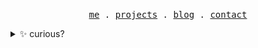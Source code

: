 <p align="center">
  <samp>
    <a href="https://mpcgt.vercel.app" target="_blank">me</a> .
    <a href="https://mpcgt.vercel.app/projets" target="_blank">projects</a> .
    <a href="https://mpcgt.vercel.app/blog" target="_blank">blog</a> .
    <a href="https://mpcgt.vercel.app/contact" target="_blank">contact</a>
  </samp>
</p>

<details>
  <summary>✨ curious?</summary>

<h1 align="center">Hello 👋🏻, I'm Max</h1>
<h3 align="center">A passionate web developer. 👨🏻‍💻</h3>

<details>
  <summary>👨🏻‍💻 presentation</summary>
  <br />
<p align="left"> <img src="https://komarev.com/ghpvc/?username=mpcgt&label=Profile%20views&color=9176b7&style=flat" alt="mpcgt" /> </p>

- 😆 My portfolio [in my website](https://mpcgt.vercel.app)

- 🔭 I'm currently working on [Saguenay](https://github.com/mpcgt/saguenay)

- 🌱 I'm currently learning **Remix**

- 👨‍💻 All my projects [are available](https://mpcgt.vercel.app/projets)

- 💬 Ask me about **React**

- 📫 How to contact me **levetica.dev@gmail.com**

- 📄 Know about [my experiences](https://mpcgt.vercel.app)

- ⚡ Fun fact **I've been coding websites since I was 13. 👨🏻‍💻**
</details>

<details>
  <summary>📨 connect with me</summary>
  <br />
<a href="https://linkedin.com/in/mpcgt" target="blank"><img align="center" src="https://raw.githubusercontent.com/rahuldkjain/github-profile-readme-generator/master/src/images/icons/Social/linked-in-alt.svg" alt="mpcgt" height="30" width="40" /></a>
<a href="mailto:levetica.dev@gmail.com" target="blank"><img align="center" src="https://raw.githubusercontent.com/mpcgt/mpcgt/refs/heads/main/icon/gmail_logo.png" alt="mpcgt" height="30" width="40" /></a>
</details>

<details>
  <summary>🛠️ languages and tools</summary>
  <br />

| **Category** | **Languages/Tools** |
| - | - |
**Frontend** | ![HTML5](https://img.shields.io/badge/html5-%23E34F26.svg?style=for-the-badge&logo=html5&logoColor=white) ![CSS3](https://img.shields.io/badge/css3-%231572B6.svg?style=for-the-badge&logo=css3&logoColor=white) ![TailwindCSS](https://img.shields.io/badge/tailwindcss-%2338B2AC.svg?style=for-the-badge&logo=tailwind-css&logoColor=white) ![JavaScript](https://img.shields.io/badge/javascript-%23323330.svg?style=for-the-badge&logo=javascript&logoColor=%23F7DF1E) ![TypeScript](https://img.shields.io/badge/typescript-%23007ACC.svg?style=for-the-badge&logo=typescript&logoColor=white)
**Frameworks** |  ![React](https://img.shields.io/badge/react-%2320232a.svg?style=for-the-badge&logo=react&logoColor=%2361DAFB) ![Remix](https://img.shields.io/badge/remix-%2320232a.svg?style=for-the-badge&logo=remix&logoColor=%ffffff) ![Vue.js](https://img.shields.io/badge/vuejs-%2335495e.svg?style=for-the-badge&logo=vuedotjs&logoColor=%234FC08D) ![NodeJS](https://img.shields.io/badge/node.js-6DA55F?style=for-the-badge&logo=node.js&logoColor=white)
**Mobile** | ![React Native](https://img.shields.io/badge/react_native-%2320232a.svg?style=for-the-badge&logo=react&logoColor=%2361DAFB) ![Flutter](https://img.shields.io/badge/Flutter-%2302569B.svg?style=for-the-badge&logo=Flutter&logoColor=white) ![Dart](https://img.shields.io/badge/dart-%230175C2.svg?style=for-the-badge&logo=dart&logoColor=white) ![Android](https://img.shields.io/badge/Android-3DDC84?style=for-the-badge&logo=android&logoColor=white)
**Cloud** | ![Firebase](https://img.shields.io/badge/firebase-a08021?style=for-the-badge&logo=firebase&logoColor=ffcd34) ![Google Cloud](https://img.shields.io/badge/GoogleCloud-%234285F4.svg?style=for-the-badge&logo=google-cloud&logoColor=white)
**System** | ![Windows 11](https://img.shields.io/badge/Windows%2011-%230079d5.svg?style=for-the-badge&logo=Windows%2011&logoColor=white) ![Linux](https://img.shields.io/badge/Linux-FCC624?style=for-the-badge&logo=linux&logoColor=black)
**Tools** | ![Git](https://img.shields.io/badge/git-%23F05033.svg?style=for-the-badge&logo=git&logoColor=white) ![Arduino](https://img.shields.io/badge/-Arduino-00979D?style=for-the-badge&logo=Arduino&logoColor=white) ![Markdown](https://img.shields.io/badge/markdown-%23000000.svg?style=for-the-badge&logo=markdown&logoColor=white)
**IDE** | ![Visual Studio Code](https://img.shields.io/badge/Visual%20Studio%20Code-0078d7.svg?style=for-the-badge&logo=visual-studio-code&logoColor=white)
</details>

<details>
  <summary>🏅 support</summary>
  <br />
<p><a href="https://www.buymeacoffee.com/mpcgt_"> <img align="left" src="https://cdn.buymeacoffee.com/buttons/v2/default-yellow.png" height="50" width="180" alt="mpcgt_" /></a></p><br><br>
</details>

<details>
  <summary>📈 stats</summary>
  <br />
<p><img align="left" src="https://github-readme-stats.vercel.app/api/top-langs?username=mpcgt&show_icons=true&theme=dark&locale=en&layout=compact" alt="mpcgt" /></p>

<p>&nbsp;<img align="center" src="https://github-readme-stats.vercel.app/api?username=mpcgt&show_icons=true&theme=dark&locale=en" alt="mpcgt" /></p>

<p><img align="center" src="https://github-readme-streak-stats.herokuapp.com/?user=mpcgt&theme=dark" alt="mpcgt" /></p>
</details>
</details>

